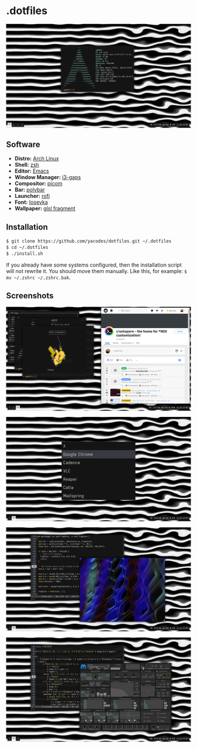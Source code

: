 # .dotfiles

![Desktop Image](./.media/system.png)

## Software

- **Distro:** [Arch Linux](https://www.archlinux.org/)
- **Shell:** [zsh](https://wiki.archlinux.org/index.php/zsh)
- **Editor:** [Emacs](https://www.gnu.org/software/emacs/)
- **Window Manager:** [i3-gaps](https://github.com/Airblader/i3)
- **Compositor:** [picom](https://github.com/yshui/picom)
- **Bar:** [polybar](https://github.com/polybar/polybar)
- **Launcher:** [rofi](https://github.com/davatorium/rofi)
- **Font:** [Iosevka](https://typeof.net/Iosevka/)
- **Wallpaper:** [glsl fragment](./wallpaper.glsl)

## Installation
```sh
$ git clone https://github.com/yacodes/dotfiles.git ~/.dotfiles
$ cd ~/.dotfiles
$ ./install.sh
```

If you already have some systems configured, then the installation script will not rewrite it. You should move them manually. Like this, for example: `$ mv ~/.zshrc ~/.zshrc.bak`.

## Screenshots

![Browser](./.media/browser.png)

![Rofi](./.media/rofi.png)

![Shader](./.media/shader.png)

![Audio](./.media/audio.png)

